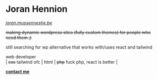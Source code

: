 # Joran Hennion
_[joran.mussennestje.be](https://joran.mussennestje.be/)_

~~making dynamic wordpress sites (fully custom themes) for people who need them ;)~~

still searching for wp alternative that works with/uses react and tailwind

web developer<br />
| ~~css~~ tailwind ofc | html | ~~php~~ fuck php, react is better |<br />

**[contact me](mailto:joranhennion@duck.com?subject=[GitHub]%20Source:%20profile%20readme)**
